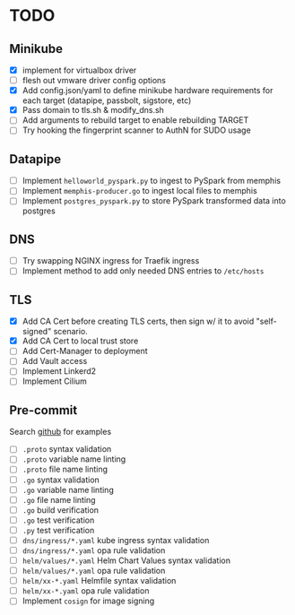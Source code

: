 # TODO

## Minikube

- [x] implement for virtualbox driver
- [ ] flesh out vmware driver config options
- [x] Add config.json/yaml to define minikube hardware requirements for each target (datapipe, passbolt, sigstore, etc)
- [x] Pass domain to tls.sh & modify_dns.sh
- [ ] Add arguments to rebuild target to enable rebuilding TARGET
- [ ] Try hooking the fingerprint scanner to AuthN for SUDO usage

## Datapipe

- [ ] Implement `helloworld_pyspark.py` to ingest to PySpark from memphis
- [ ] Implement `memphis-producer.go` to ingest local files to memphis
- [ ] Implement `postgres_pyspark.py` to store PySpark transformed data into postgres

## DNS

- [ ] Try swapping NGINX ingress for Traefik ingress
- [ ] Implement method to add only needed DNS entries to `/etc/hosts`

## TLS

- [X] Add CA Cert before creating TLS certs, then sign w/ it to avoid "self-signed" scenario.
- [X] Add CA Cert to local trust store
- [ ] Add Cert-Manager to deployment
- [ ] Add Vault access
- [ ] Implement Linkerd2
- [ ] Implement Cilium

## Pre-commit

Search [github](https://github.com/search?q=path%3A.pre-commit-hooks.yaml+language%3AYAML&type=code) for examples

- [ ] `.proto` syntax validation
- [ ] `.proto` variable name linting
- [ ] `.proto` file name linting
- [ ] `.go` syntax validation
- [ ] `.go` variable name linting
- [ ] `.go` file name linting
- [ ] `.go` build verification
- [ ] `.go` test verification
- [ ] `.py` test verification
- [ ] `dns/ingress/*.yaml` kube ingress syntax validation
- [ ] `dns/ingress/*.yaml` opa rule validation
- [ ] `helm/values/*.yaml` Helm Chart Values syntax validation
- [ ] `helm/values/*.yaml` opa rule validation
- [ ] `helm/xx-*.yaml` Helmfile syntax validation
- [ ] `helm/xx-*.yaml` opa rule validation
- [ ] Implement `cosign` for image signing
